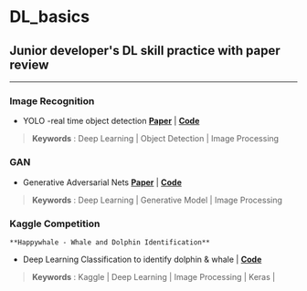 # DL_basics

## Junior developer's DL skill practice with paper review
---

### Image Recognition

- YOLO -real time object detection **[Paper](https://arxiv.org/abs/1506.02640)** | **[Code]()**  
> **Keywords** : Deep Learning | Object Detection | Image Processing

### GAN

- Generative Adversarial Nets **[Paper](https://arxiv.org/pdf/1406.2661.pdf)** | **[Code]()**
> **Keywords** : Deep Learning | Generative Model | Image Processing  

### Kaggle Competition
    **Happywhale - Whale and Dolphin Identification**
- Deep Learning Classification to identify dolphin & whale | **[Code]()**
> **Keywords** : Kaggle | Deep Learning | Image Processing | Keras |  

